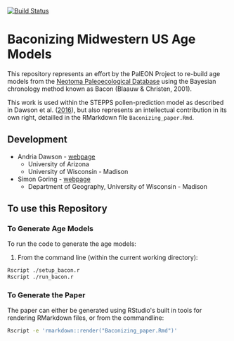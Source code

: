 [![Build Status](https://travis-ci.org/PalEON-Project/stepps-baconizing.svg?branch=master)](https://travis-ci.org/PalEON-Project/stepps-baconizing)

# Baconizing Midwestern US Age Models

This repository represents an effort by the PalEON Project to re-build age models from the [Neotoma Paleoecological Database](http://neotomadb.org) using the Bayesian chronology method known as Bacon (Blaauw & Christen, 2001).

This work is used within the STEPPS pollen-prediction model as described in Dawson et al. ([2016](https://doi.org/10.1016/j.quascirev.2016.01.012)), but also represents an intellectual contribution in its own right, detailled in the RMarkdown file `Baconizing_paper.Rmd`.

## Development

  * Andria Dawson - [webpage](http://www.andriadawson.org/)
    * University of Arizona
    * University of Wisconsin - Madison
  * Simon Goring - [webpage](http://goring.org)
    * Department of Geography, University of Wisconsin - Madison
  
## To use this Repository

### To Generate Age Models
To run the code to generate the age models:

1.  From the command line (within the current working directory):

```bash
Rscript ./setup_bacon.r
Rscript ./run_bacon.r
```

### To Generate the Paper

The paper can either be generated using RStudio's built in tools for rendering RMarkdown files, or from the commandline:

```bash
Rscript -e 'rmarkdown::render("Baconizing_paper.Rmd")'
```
